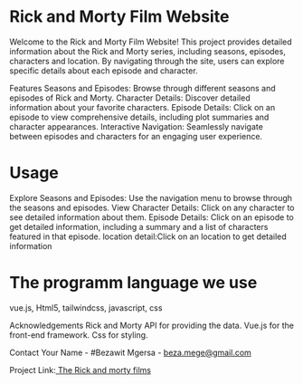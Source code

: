 # Rick and Morty Film Website
Welcome to the Rick and Morty Film Website! This project provides detailed information about the Rick and Morty series, including seasons, episodes, characters and location. By navigating through the site, users can explore specific details about each episode and character.

Features
Seasons and Episodes: Browse through different seasons and episodes of Rick and Morty.
Character Details: Discover detailed information about your favorite characters.
Episode Details: Click on an episode to view comprehensive details, including plot summaries and character appearances.
Interactive Navigation: Seamlessly navigate between episodes and characters for an engaging user experience.
# Usage
Explore Seasons and Episodes: Use the navigation menu to browse through the seasons and episodes.
View Character Details: Click on any character to see detailed information about them.
Episode Details: Click on an episode to get detailed information, including a summary and a list of characters featured in that episode.
location detail:Click on an location to get detailed information
# The programm language we use
vue.js,
 Html5,
 tailwindcss,
 javascript,
 css

Acknowledgements
Rick and Morty API for providing the data.
Vue.js for the front-end framework.
Css for styling.


Contact
Your Name - #Bezawit Mgersa - beza.mege@gmail.com

Project Link:[ The Rick and morty films](https://rick-and-morty-film-website.netlify.app)

